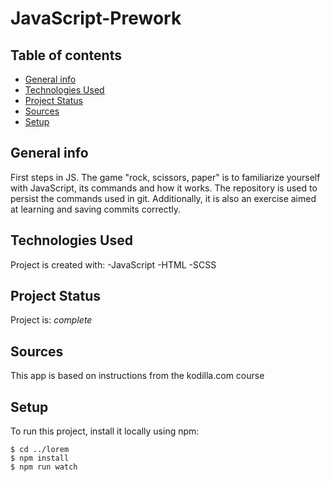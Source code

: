 # JavaScript-Prework

## Table of contents

- [General info](#general-info)
- [Technologies Used](#technologies-used)
- [Project Status](#project-status)
- [Sources](#sources)
- [Setup](#setup)

## General info

First steps in JS. The game "rock, scissors, paper" is to familiarize yourself with JavaScript, its commands and how it works. The repository is used to persist the commands used in git. Additionally, it is also an exercise aimed at learning and saving commits correctly.

## Technologies Used

Project is created with:
-JavaScript
-HTML
-SCSS

## Project Status

Project is: _complete_

## Sources

This app is based on instructions from the kodilla.com course

## Setup

To run this project, install it locally using npm:

```
$ cd ../lorem
$ npm install
$ npm run watch
```
